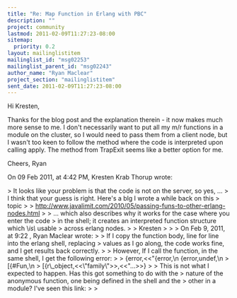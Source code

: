 ```yaml
---
title: "Re: Map Function in Erlang with PBC"
description: ""
project: community
lastmod: 2011-02-09T11:27:23-08:00
sitemap:
  priority: 0.2
layout: mailinglistitem
mailinglist_id: "msg02253"
mailinglist_parent_id: "msg02243"
author_name: "Ryan Maclear"
project_section: "mailinglistitem"
sent_date: 2011-02-09T11:27:23-08:00
---
```



Hi Kresten,

Thanks for the blog post and the explanation therein - it now makes much more 
sense to me. I don't necessarily want to put all my m/r functions in a module 
on the cluster, so I would need to pass them from a client node, but I wasn't 
too keen to follow the method where the code is interpreted upon calling apply. 
The method from TrapExit seems like a better option for me. 

Cheers,
Ryan

On 09 Feb 2011, at 4:42 PM, Kresten Krab Thorup wrote:

&gt; It looks like your problem is that the code is not on the server, so yes, ... 
&gt; I think that your guess is right. Here's a blg I wrote a while back on this 
&gt; topic
&gt; 
&gt; http://www.javalimit.com/2010/05/passing-funs-to-other-erlang-nodes.html
&gt; 
&gt; ... which also describes why it works for the case where you enter the code 
&gt; in the shell; it creates an interpreted function structure which \\*is\\* usable 
&gt; across erlang nodes.
&gt; 
&gt; Kresten
&gt; 
&gt; 
&gt; On Feb 9, 2011, at 9:22 , Ryan Maclear wrote:
&gt; 
&gt; If I copy the function body, line for line into the erlang shell, replacing 
&gt; values as I go along, the code works fine, and I get results back correctly.
&gt; 
&gt; However, If I call the function, in the same shell, I get the following error:
&gt; 
&gt; {error,&lt;&lt;"{error,\\n {error,undef,\\n 
&gt; [{#Fun,\\n 
&gt; [{r\\_object,&lt;&lt;\\"family\\"&gt;&gt;,&lt;&lt;"...&gt;&gt;}
&gt; 
&gt; This is not what I expected to happen. Has this got something to do with the 
&gt; nature of the anonymous function, one being defined in the shell and the 
&gt; other in a module? I've seen this link:
&gt; 
&gt; 
